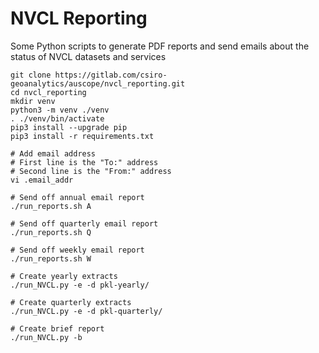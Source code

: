 # NVCL Reporting

Some Python scripts to generate PDF reports and send emails about the status of NVCL datasets and services


```
git clone https://gitlab.com/csiro-geoanalytics/auscope/nvcl_reporting.git
cd nvcl_reporting
mkdir venv
python3 -m venv ./venv
. ./venv/bin/activate
pip3 install --upgrade pip
pip3 install -r requirements.txt

# Add email address
# First line is the "To:" address
# Second line is the "From:" address
vi .email_addr

# Send off annual email report
./run_reports.sh A

# Send off quarterly email report
./run_reports.sh Q

# Send off weekly email report
./run_reports.sh W

# Create yearly extracts
./run_NVCL.py -e -d pkl-yearly/

# Create quarterly extracts
./run_NVCL.py -e -d pkl-quarterly/

# Create brief report
./run_NVCL.py -b
```

